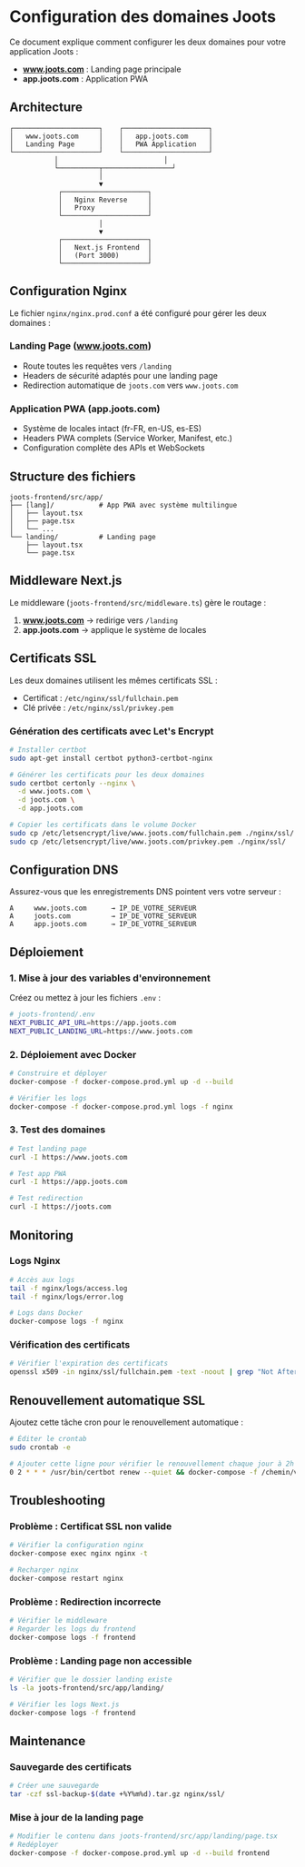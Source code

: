 # Configuration des domaines Joots

Ce document explique comment configurer les deux domaines pour votre application Joots :

- **www.joots.com** : Landing page principale
- **app.joots.com** : Application PWA

## Architecture

```
┌─────────────────────┐    ┌─────────────────────┐
│   www.joots.com     │    │   app.joots.com     │
│   Landing Page      │    │   PWA Application   │
└─────────────────────┘    └─────────────────────┘
           │                          │
           └──────────┬─────────────────┘
                      │
                      ▼
            ┌─────────────────────┐
            │   Nginx Reverse     │
            │   Proxy             │
            └─────────────────────┘
                      │
                      ▼
            ┌─────────────────────┐
            │   Next.js Frontend  │
            │   (Port 3000)       │
            └─────────────────────┘
```

## Configuration Nginx

Le fichier `nginx/nginx.prod.conf` a été configuré pour gérer les deux domaines :

### Landing Page (www.joots.com)
- Route toutes les requêtes vers `/landing`
- Headers de sécurité adaptés pour une landing page
- Redirection automatique de `joots.com` vers `www.joots.com`

### Application PWA (app.joots.com)
- Système de locales intact (fr-FR, en-US, es-ES)
- Headers PWA complets (Service Worker, Manifest, etc.)
- Configuration complète des APIs et WebSockets

## Structure des fichiers

```
joots-frontend/src/app/
├── [lang]/           # App PWA avec système multilingue
│   ├── layout.tsx
│   ├── page.tsx
│   └── ...
└── landing/          # Landing page
    ├── layout.tsx
    └── page.tsx
```

## Middleware Next.js

Le middleware (`joots-frontend/src/middleware.ts`) gère le routage :

1. **www.joots.com** → redirige vers `/landing`
2. **app.joots.com** → applique le système de locales

## Certificats SSL

Les deux domaines utilisent les mêmes certificats SSL :
- Certificat : `/etc/nginx/ssl/fullchain.pem`
- Clé privée : `/etc/nginx/ssl/privkey.pem`

### Génération des certificats avec Let's Encrypt

```bash
# Installer certbot
sudo apt-get install certbot python3-certbot-nginx

# Générer les certificats pour les deux domaines
sudo certbot certonly --nginx \
  -d www.joots.com \
  -d joots.com \
  -d app.joots.com

# Copier les certificats dans le volume Docker
sudo cp /etc/letsencrypt/live/www.joots.com/fullchain.pem ./nginx/ssl/
sudo cp /etc/letsencrypt/live/www.joots.com/privkey.pem ./nginx/ssl/
```

## Configuration DNS

Assurez-vous que les enregistrements DNS pointent vers votre serveur :

```
A     www.joots.com      → IP_DE_VOTRE_SERVEUR
A     joots.com          → IP_DE_VOTRE_SERVEUR
A     app.joots.com      → IP_DE_VOTRE_SERVEUR
```

## Déploiement

### 1. Mise à jour des variables d'environnement

Créez ou mettez à jour les fichiers `.env` :

```bash
# joots-frontend/.env
NEXT_PUBLIC_API_URL=https://app.joots.com
NEXT_PUBLIC_LANDING_URL=https://www.joots.com
```

### 2. Déploiement avec Docker

```bash
# Construire et déployer
docker-compose -f docker-compose.prod.yml up -d --build

# Vérifier les logs
docker-compose -f docker-compose.prod.yml logs -f nginx
```

### 3. Test des domaines

```bash
# Test landing page
curl -I https://www.joots.com

# Test app PWA
curl -I https://app.joots.com

# Test redirection
curl -I https://joots.com
```

## Monitoring

### Logs Nginx

```bash
# Accès aux logs
tail -f nginx/logs/access.log
tail -f nginx/logs/error.log

# Logs dans Docker
docker-compose logs -f nginx
```

### Vérification des certificats

```bash
# Vérifier l'expiration des certificats
openssl x509 -in nginx/ssl/fullchain.pem -text -noout | grep "Not After"
```

## Renouvellement automatique SSL

Ajoutez cette tâche cron pour le renouvellement automatique :

```bash
# Éditer le crontab
sudo crontab -e

# Ajouter cette ligne pour vérifier le renouvellement chaque jour à 2h
0 2 * * * /usr/bin/certbot renew --quiet && docker-compose -f /chemin/vers/votre/projet/docker-compose.prod.yml restart nginx
```

## Troubleshooting

### Problème : Certificat SSL non valide
```bash
# Vérifier la configuration nginx
docker-compose exec nginx nginx -t

# Recharger nginx
docker-compose restart nginx
```

### Problème : Redirection incorrecte
```bash
# Vérifier le middleware
# Regarder les logs du frontend
docker-compose logs -f frontend
```

### Problème : Landing page non accessible
```bash
# Vérifier que le dossier landing existe
ls -la joots-frontend/src/app/landing/

# Vérifier les logs Next.js
docker-compose logs -f frontend
```

## Maintenance

### Sauvegarde des certificats
```bash
# Créer une sauvegarde
tar -czf ssl-backup-$(date +%Y%m%d).tar.gz nginx/ssl/
```

### Mise à jour de la landing page
```bash
# Modifier le contenu dans joots-frontend/src/app/landing/page.tsx
# Redéployer
docker-compose -f docker-compose.prod.yml up -d --build frontend
``` 